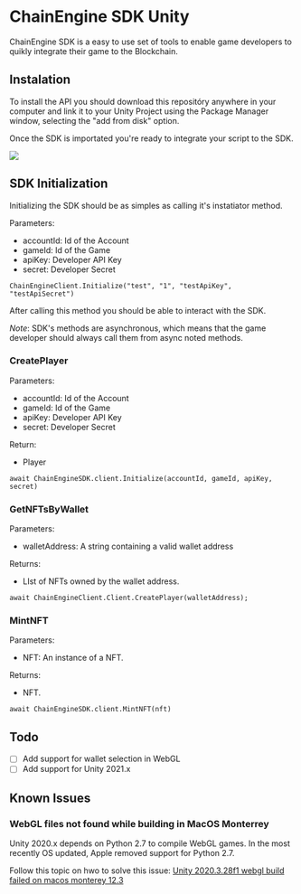 # ChainEngine SDK Unity

ChainEngine SDK is a easy to use set of tools to enable game developers to quikly integrate their game to the Blockchain.

## Instalation

To install the API you should download this repositóry anywhere in your computer and link it to your Unity Project using the Package Manager window, selecting the "add from disk" option.

Once the SDK is importated you're ready to integrate your script to the SDK.

![](https://i.imgur.com/q5DGkaq.png)


## SDK Initialization

Initializing the SDK should be as simples as calling it's instatiator method.

Parameters:
- accountId: Id of the Account
- gameId: Id of the Game
- apiKey: Developer API Key
- secret: Developer Secret

```ChainEngineClient.Initialize("test", "1", "testApiKey", "testApiSecret")```

After calling this method you should be able to interact with the SDK.

*Note*: SDK's methods are asynchronous, which means that the game developer should always call them from async noted methods.

### CreatePlayer

Parameters:
- accountId: Id of the Account
- gameId: Id of the Game
- apiKey: Developer API Key
- secret: Developer Secret

Return:
- Player 

```await ChainEngineSDK.client.Initialize(accountId, gameId, apiKey, secret)```

### GetNFTsByWallet

Parameters:
- walletAddress: A string containing a valid wallet address

Returns:
- LIst of NFTs owned by the wallet address.

```await ChainEngineClient.Client.CreatePlayer(walletAddress);```

### MintNFT

Parameters:
- NFT: An instance of a NFT.

Returns:
- NFT.

```await ChainEngineSDK.client.MintNFT(nft)```

## Todo

- [ ] Add support for wallet selection in WebGL
- [ ] Add support for Unity 2021.x

## Known Issues

### WebGL files not found while building in MacOS Monterrey

Unity 2020.x depends on Python 2.7 to compile WebGL games. In the most recently OS updated, Apple removed support for Python 2.7.

Follow this topic on hwo to solve this issue: [Unity 2020.3.28f1 webgl build failed on macos monterey 12.3](https://answers.unity.com/questions/1893841/unity-2020328f1-webgl-build-failed-on-macos-monter.html)